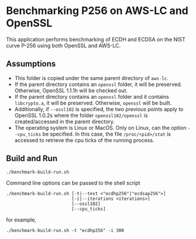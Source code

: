 # Benchmarking P256 on AWS-LC and OpenSSL
This application performs benchmarking of ECDH and ECDSA on the NIST curve P-256
using both OpenSSL and AWS-LC.

## Assumptions
* This folder is copied under the same parent directory of `aws-lc`.
* If the parent directory contains an `openssl` folder, it will be preserved.
Otherwise, OpenSSL 1.1.1h will be checked out.
* If the parent directory contains an `openssl` folder and it contains `libcrypto.a`,
it will be preserved. Otherwise, `openssl` will be built.
* Additionally, if `--ossl102` is specified, the two previous points apply to
OpenSSL 1.0.2s where the folder `openssl102/openssl` is created/accessed in the
parent directory.
* The operating system is Linux or MacOS. Only on Linux, can the option `--cpu_ticks`
be specified. In this case, the file `/proc/<pid>/stat` is accessed to retrieve the
cpu ticks of the running process.

## Build and Run
```commandline
./benchmark-build-run.sh
```
Command line options can be passed to the shell script
```commandline
./benchmark-build-run.sh [-t|--test <"ecdhp256"|"ecdsap256">]
                         [-i|--iterations <iterations>]
                         [--ossl102]
                         [--cpu_ticks]
```
for example,
```commandline
./benchmark-build-run.sh -t "ecdhp256" -i 300
```
